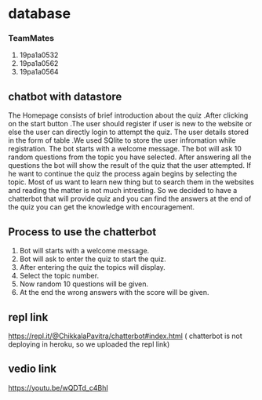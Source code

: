 # database

### TeamMates
 1. 19pa1a0532
 2. 19pa1a0562
 3. 19pa1a0564

## chatbot with datastore
The Homepage consists of brief introduction about the quiz .After clicking on the start button .The user should register if user is new to the website or else the user can directly login to attempt the quiz. The user details stored in the form of table .We used SQlite to store the user infromation while registration.
The bot starts with a welcome message.
The bot will ask 10 random questions from the topic you have selected.
After answering all the questions the bot will show the result of the quiz that the user attempted.
If he want to continue the quiz the process again begins by selecting the topic.
Most of us want to learn new thing but to search them in the websites and reading the matter is not much intresting.
So we decided to have a chatterbot that will provide quiz and you can find the answers at the end of the quiz you can get the knowledge with encouragement.

## Process to use the chatterbot
1. Bot will starts with a welcome message.
2. Bot will ask to enter the quiz to start the quiz.
3. After entering the quiz the topics will display.
4. Select the topic number.
5. Now random 10 questions will be given.
6. At the end the wrong answers with the score will be given.


## repl link
https://repl.it/@ChikkalaPavitra/chatterbot#index.html
( chatterbot is not deploying in heroku, so we uploaded the repl link)

## vedio link
https://youtu.be/wQDTd_c4BhI
